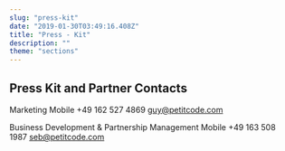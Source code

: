 ```yaml
---
slug: "press-kit"
date: "2019-01-30T03:49:16.408Z"
title: "Press - Kit"
description: ""
theme: "sections"
---
```


<Sections>
<Section>
<SectionContent>

# Press Kit and Partner Contacts

<Grid centered>
<Person name="Guy de Macedo Behrndt" image="guy-square.jpg">

Marketing
Mobile +49 162 527 4869
[guy@petitcode.com](mailto:guy@petitcode.com)

</Person>
<Person name="Sebastian Melz" image="seb-square.jpg">

Business Development & Partnership Management
Mobile +49 163 508 1987
[seb@petitcode.com](mailto:seb@petitcode.com)

</Person>
</Grid>
</SectionContent>
</Section>
</Sections>